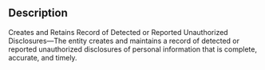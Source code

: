 ## Description

Creates and Retains Record of Detected or Reported Unauthorized Disclosures—The entity creates and maintains a record of detected or reported unauthorized disclosures of personal information that is complete, accurate, and timely.